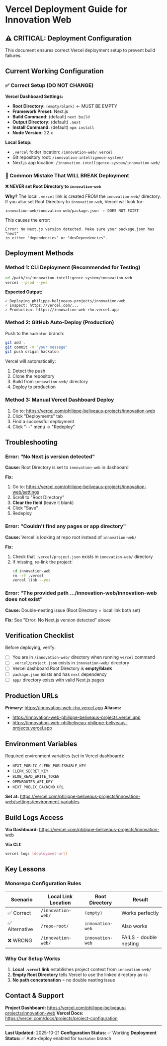 # Vercel Deployment Guide for Innovation Web

## ⚠️ CRITICAL: Deployment Configuration

This document ensures correct Vercel deployment setup to prevent build failures.

## Current Working Configuration

### ✅ Correct Setup (DO NOT CHANGE)

**Vercel Dashboard Settings:**
- **Root Directory:** `(empty/blank)` ← MUST BE EMPTY
- **Framework Preset:** Next.js
- **Build Command:** (default) `next build`
- **Output Directory:** (default) `.next`
- **Install Command:** (default) `npm install`
- **Node Version:** 22.x

**Local Setup:**
- `.vercel` folder location: `/innovation-web/.vercel`
- Git repository root: `/innovation-intelligence-system/`
- Next.js app location: `/innovation-intelligence-system/innovation-web/`

### 🚨 Common Mistake That WILL BREAK Deployment

**❌ NEVER set Root Directory to `innovation-web`**

**Why?** The local `.vercel` link is created FROM the `innovation-web/` directory. If you also set Root Directory to `innovation-web`, Vercel will look for:
```
innovation-web/innovation-web/package.json  ← DOES NOT EXIST
```

This causes the error:
```
Error: No Next.js version detected. Make sure your package.json has "next"
in either "dependencies" or "devDependencies".
```

## Deployment Methods

### Method 1: CLI Deployment (Recommended for Testing)

```bash
cd /path/to/innovation-intelligence-system/innovation-web
vercel --prod --yes
```

**Expected Output:**
```
✓ Deploying philippe-beliveaus-projects/innovation-web
✓ Inspect: https://vercel.com/...
✓ Production: https://innovation-web-rho.vercel.app
```

### Method 2: GitHub Auto-Deploy (Production)

Push to the `hackaton` branch:
```bash
git add .
git commit -m "your message"
git push origin hackaton
```

Vercel will automatically:
1. Detect the push
2. Clone the repository
3. Build from `innovation-web/` directory
4. Deploy to production

### Method 3: Manual Vercel Dashboard Deploy

1. Go to: https://vercel.com/philippe-beliveaus-projects/innovation-web
2. Click "Deployments" tab
3. Find a successful deployment
4. Click "⋯" menu → "Redeploy"

## Troubleshooting

### Error: "No Next.js version detected"

**Cause:** Root Directory is set to `innovation-web` in dashboard

**Fix:**
1. Go to: https://vercel.com/philippe-beliveaus-projects/innovation-web/settings
2. Scroll to "Root Directory"
3. **Clear the field** (leave it blank)
4. Click "Save"
5. Redeploy

### Error: "Couldn't find any pages or app directory"

**Cause:** Vercel is looking at repo root instead of `innovation-web/`

**Fix:**
1. Check that `.vercel/project.json` exists in `innovation-web/` directory
2. If missing, re-link the project:
   ```bash
   cd innovation-web
   rm -rf .vercel
   vercel link --yes
   ```

### Error: "The provided path .../innovation-web/innovation-web does not exist"

**Cause:** Double-nesting issue (Root Directory + local link both set)

**Fix:** See "Error: No Next.js version detected" above

## Verification Checklist

Before deploying, verify:

- [ ] You are in `/innovation-web/` directory when running `vercel` command
- [ ] `.vercel/project.json` exists in `innovation-web/` directory
- [ ] Vercel dashboard Root Directory is **empty/blank**
- [ ] `package.json` exists and has `next` dependency
- [ ] `app/` directory exists with valid Next.js pages

## Production URLs

**Primary:** https://innovation-web-rho.vercel.app
**Aliases:**
- https://innovation-web-philippe-beliveaus-projects.vercel.app
- https://innovation-web-philbeliveau-philippe-beliveaus-projects.vercel.app

## Environment Variables

Required environment variables (set in Vercel dashboard):
- `NEXT_PUBLIC_CLERK_PUBLISHABLE_KEY`
- `CLERK_SECRET_KEY`
- `BLOB_READ_WRITE_TOKEN`
- `OPENROUTER_API_KEY`
- `NEXT_PUBLIC_BACKEND_URL`

**Set at:** https://vercel.com/philippe-beliveaus-projects/innovation-web/settings/environment-variables

## Build Logs Access

**Via Dashboard:**
https://vercel.com/philippe-beliveaus-projects/innovation-web

**Via CLI:**
```bash
vercel logs [deployment-url]
```

## Key Lessons

### Monorepo Configuration Rules

| Scenario | Local Link Location | Root Directory | Result |
|----------|-------------------|----------------|---------|
| ✅ Correct | `/innovation-web/` | `(empty)` | Works perfectly |
| ✅ Alternative | `/repo-root/` | `innovation-web` | Also works |
| ❌ WRONG | `/innovation-web/` | `innovation-web` | FAILS - double nesting |

### Why Our Setup Works

1. **Local `.vercel` link** establishes project context from `innovation-web/`
2. **Empty Root Directory** tells Vercel to use the linked directory as-is
3. **No path concatenation** = no double nesting issue

## Contact & Support

**Project Dashboard:** https://vercel.com/philippe-beliveaus-projects/innovation-web
**Vercel Docs:** https://vercel.com/docs/projects/project-configuration

---

**Last Updated:** 2025-10-21
**Configuration Status:** ✅ Working
**Deployment Status:** ✅ Auto-deploy enabled for `hackaton` branch
